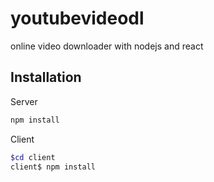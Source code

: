 # youtubevideodl
online video downloader with nodejs and react

## Installation

Server

```bash
npm install 
```
Client

```bash
$cd client
client$ npm install 
```

